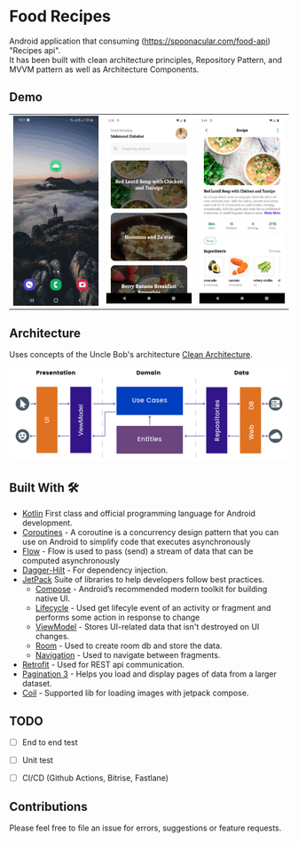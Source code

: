 # Food Recipes
Android application that consuming (https://spoonacular.com/food-api) "Recipes api".  
It has been built with clean architecture principles, Repository Pattern, and MVVM pattern as well as Architecture Components.

## Demo
<table>
  <tr>
   <td> <img src="media/video.gif"  width="260"></td>
   <td> <img src="media/screenshot1.png" alt="Main screen" width="260"></td>
   <td> <img src="media/screenshot2.png" alt="Details Screen" width="260"></td>
</tr> 
</table>

## Architecture
Uses concepts of the Uncle Bob's architecture [Clean Architecture](https://blog.cleancoder.com/uncle-bob/2012/08/13/the-clean-architecture.html).</br>

<img src="media/clean.png">


## Built With 🛠

- [Kotlin](https://kotlinlang.org/) First class and official programming language for Android development.
- [Coroutines](https://github.com/Kotlin/kotlinx.coroutines) - A coroutine is a concurrency design pattern that you can use on Android to simplify code that executes asynchronously
- [Flow](https://kotlin.github.io/kotlinx.coroutines/kotlinx-coroutines-core/kotlinx.coroutines.flow/) - Flow is used to pass (send) a stream of data that can be computed asynchronously
- [Dagger-Hilt](https://developer.android.com/training/dependency-injection/hilt-android) - For dependency injection.
- [JetPack](https://developer.android.com/jetpack) Suite of libraries to help developers follow best practices.
  - [Compose](https://developer.android.com/jetpack/compose) - Android’s recommended modern toolkit for building native UI. 
  - [Lifecycle](https://developer.android.com/jetpack/androidx/releases/lifecycle) - Used get lifecyle event of an activity or fragment and performs some action in response to change
  - [ViewModel](https://developer.android.com/topic/libraries/architecture/viewmodel) - Stores UI-related data that isn't destroyed on UI changes. 
  - [Room](https://developer.android.com/topic/libraries/architecture/room) - Used to create room db and store the data.
  - [Navigation](https://developer.android.com/guide/navigation/navigation-getting-started) - Used to navigate between fragments.
- [Retrofit](https://github.com/square/retrofit) - Used for REST api communication.
- [Pagination 3](https://developer.android.com/topic/libraries/architecture/paging/v3-overview) - Helps you load and display pages of data from a larger dataset.
- [Coil](https://coil-kt.github.io/coil/compose/) - Supported lib for loading images with jetpack compose. 

## TODO
- [ ] End to end test
- [ ] Unit test
- [ ] CI/CD (Github Actions, Bitrise, Fastlane)


## Contributions
Please feel free to file an issue for errors, suggestions or feature requests.

